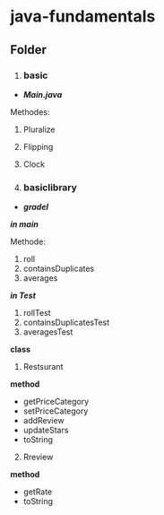 # java-fundamentals

## Folder 


1. ### basic

* ***Main.java***

Methodes: 
1. Pluralize
2. Flipping
3. Clock


2. ### basiclibrary
* ***gradel***

***in main***

Methode:

1. roll
2. containsDuplicates
3. averages

***in Test***
1. rollTest
2. containsDuplicatesTest
3. averagesTest





**class**

1. Restsurant

**method**
* getPriceCategory
* setPriceCategory
* addReview
* updateStars
* toString

2. Rreview

**method**
* getRate
* toString
